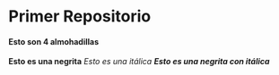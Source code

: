 # Primer Repositorio
#### Esto son 4 almohadillas
**Esto es una negrita**
*Esto es una itálica*
**_Esto es una negrita con itálica_**

